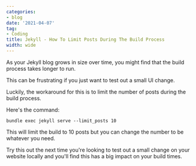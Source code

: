 ```yaml
---
categories:
- blog
date: '2021-04-07'
tag:
- Coding
title: Jekyll - How To Limit Posts During The Build Process
width: wide
---
```


As your Jekyll blog grows in size over time, you might find that the build process takes longer to run.

This can be frustrating if you just want to test out a small UI change.

Luckily, the workaround for this is to limit the number of posts during the build process.

Here's the command:

```
bundle exec jekyll serve --limit_posts 10
```

This will limit the build to 10 posts but you can change the number to be whatever you need.

Try this out the next time you're looking to test out a small change on your website locally and you'll find this has a big impact on your build times.